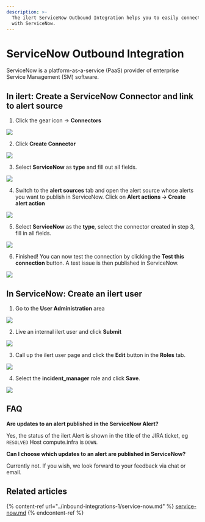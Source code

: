 ```yaml
---
description: >-
  The ilert ServiceNow Outbound Integration helps you to easily connect ilert
  with ServiceNow.
---
```


# ServiceNow Outbound Integration

ServiceNow is a platform-as-a-service (PaaS) provider of enterprise Service Management (SM) software.

## In ilert: Create a ServiceNow Connector and link to alert source <a href="#alarm-sources" id="alarm-sources"></a>

1. Click the gear icon → **Connectors**

![](<../.gitbook/assets/go_to_connectors (1) (1) (4).png>)

2. Click **Create Connector**

![](<../.gitbook/assets/create_connector_button (6).png>)

3. Select **ServiceNow** as **type** and fill out all fields.

![](<../.gitbook/assets/iLert (64).png>)

4. Switch to the **alert sources** tab and open the alert source whose alerts you want to publish in ServiceNow. Click on **Alert actions → Create alert action**

![](<../.gitbook/assets/new_incident_action (10).png>)

5. Select **ServiceNow** as the **type**, select the connector created in step 3, fill in all fields.

![](<../.gitbook/assets/iLert (65).png>)

6. Finished! You can now test the connection by clicking the **Test this connection** button. A test issue is then published in ServiceNow.

![](<../.gitbook/assets/iLert (66).png>)

## In ServiceNow: Create an ilert user <a href="#create-user" id="create-user"></a>

1. Go to the **User Administration** area

![](../.gitbook/assets/sn1.png)

2. Live an internal ilert user and click **Submit**

![](../.gitbook/assets/sn2.png)

3. Call up the ilert user page and click the **Edit** button in the **Roles** tab.

![](../.gitbook/assets/sn3.png)

4. Select the **incident\_manager** role and click **Save**.

![](../.gitbook/assets/sn4.png)

## FAQ <a href="#faq" id="faq"></a>

**Are updates to an alert published in the ServiceNow Alert?**

Yes, the status of the ilert Alert is shown in the title of the JIRA ticket, eg `RESOLVED` Host compute.infra is `DOWN`.

**Can I choose which updates to an alert are published in ServiceNow?**

Currently not. If you wish, we look forward to your feedback via chat or email.



## Related articles

{% content-ref url="../inbound-integrations-1/service-now.md" %}
[service-now.md](../inbound-integrations-1/service-now.md)
{% endcontent-ref %}
